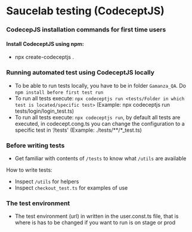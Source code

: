 # Saucelab testing (CodeceptJS)

### CodecepJS installation commands for first time users

#### Install CodeceptJS using npm:
- npx create-codeceptjs .

### Running automated test using CodeceptJS locally
- To be able to run tests locally, you have to be in folder `Gamanza_QA`. Do `npm install before first test run`
- To run all tests execute: `npx codeceptjs run <tests/Folder in which test is located/specific test>` (Example: npx codeceptjs run tests/login/login_test.ts)
- To run all tests execute: `npx codeceptjs run`, by default all tests are executed, in codecept.cong.ts you can change the configuration to a specific test in ‘/tests' (Example: ./tests/**/*_test.ts)

### Before writing tests
- Get familiar with contents of `/tests` to know what `/utils` are available

How to write tests:
- Inspect `/utils` for helpers
- Inspect `checkout_test.ts` for examples of use

### The test environment
- The test environment (url) in written in the user.const.ts file, that is where is has to be changed if you want to run is on stage or prod


